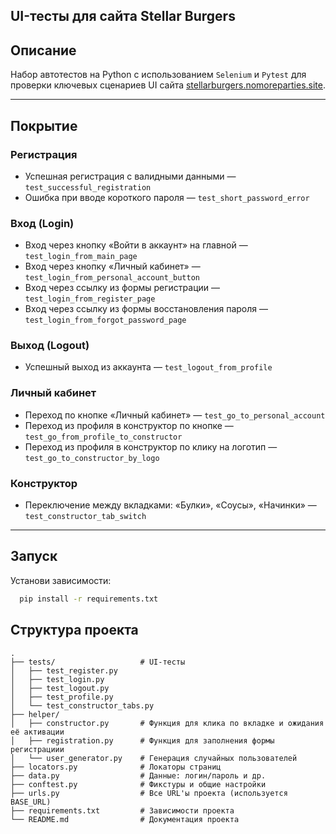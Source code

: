 ## UI-тесты для сайта Stellar Burgers

## Описание
Набор автотестов на Python с использованием `Selenium` и `Pytest` для проверки ключевых сценариев UI сайта [stellarburgers.nomoreparties.site](https://stellarburgers.nomoreparties.site).

---

## Покрытие

###  Регистрация
-  Успешная регистрация с валидными данными — `test_successful_registration`
-  Ошибка при вводе короткого пароля — `test_short_password_error`

###  Вход (Login)
-  Вход через кнопку «Войти в аккаунт» на главной — `test_login_from_main_page`
-  Вход через кнопку «Личный кабинет» — `test_login_from_personal_account_button`
-  Вход через ссылку из формы регистрации — `test_login_from_register_page`
-  Вход через ссылку из формы восстановления пароля — `test_login_from_forgot_password_page`

### Выход (Logout)
-  Успешный выход из аккаунта — `test_logout_from_profile`

###  Личный кабинет
-  Переход по кнопке «Личный кабинет» — `test_go_to_personal_account`
-  Переход из профиля в конструктор по кнопке — `test_go_from_profile_to_constructor`
-  Переход из профиля в конструктор по клику на логотип — `test_go_to_constructor_by_logo`

###  Конструктор
-  Переключение между вкладками: «Булки», «Соусы», «Начинки» — `test_constructor_tab_switch`

---

##  Запуск

Установи зависимости:

```bash
  pip install -r requirements.txt
```

## Структура проекта
```
.
├── tests/                   # UI-тесты
│   ├── test_register.py  
│   ├── test_login.py    
│   ├── test_logout.py     
│   ├── test_profile.py 
│   └── test_constructor_tabs.py
├── helper/ 
│   ├── constructor.py       # Функция для клика по вкладке и ожидания её активации
│   ├── registration.py      # Функция для заполнения формы регистрациии
│   └── user_generator.py    # Генерация случайных пользователей
├── locators.py              # Локаторы страниц
├── data.py                  # Данные: логин/пароль и др.
├── conftest.py              # Фикстуры и общие настройки
├── urls.py                  # Все URL'ы проекта (используется BASE_URL)
├── requirements.txt         # Зависимости проекта
└── README.md                # Документация проекта

```
